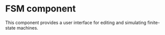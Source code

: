 FSM component
=============

This component provides a user interface for editing and simulating finite-state machines.
